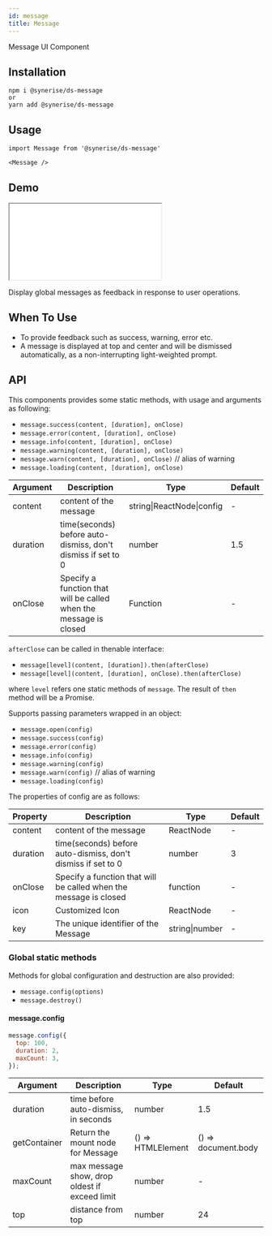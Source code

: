 ```yaml
---
id: message
title: Message
---
```


Message UI Component

## Installation

```
npm i @synerise/ds-message
or
yarn add @synerise/ds-message
```

## Usage

```
import Message from '@synerise/ds-message'

<Message />

```

## Demo

<iframe src="/storybook-static/iframe.html?id=components-message--default"></iframe>

Display global messages as feedback in response to user operations.

## When To Use

- To provide feedback such as success, warning, error etc.
- A message is displayed at top and center and will be dismissed automatically, as a non-interrupting light-weighted prompt.

## API

This components provides some static methods, with usage and arguments as following:

- `message.success(content, [duration], onClose)`
- `message.error(content, [duration], onClose)`
- `message.info(content, [duration], onClose)`
- `message.warning(content, [duration], onClose)`
- `message.warn(content, [duration], onClose)` // alias of warning
- `message.loading(content, [duration], onClose)`

| Argument | Description                                                       | Type                      | Default |
| -------- | ----------------------------------------------------------------- | ------------------------- | ------- |
| content  | content of the message                                            | string\|ReactNode\|config | -       |
| duration | time(seconds) before auto-dismiss, don't dismiss if set to 0      | number                    | 1.5     |
| onClose  | Specify a function that will be called when the message is closed | Function                  | -       |

`afterClose` can be called in thenable interface:

- `message[level](content, [duration]).then(afterClose)`
- `message[level](content, [duration], onClose).then(afterClose)`

where `level` refers one static methods of `message`. The result of `then` method will be a Promise.

Supports passing parameters wrapped in an object:

- `message.open(config)`
- `message.success(config)`
- `message.error(config)`
- `message.info(config)`
- `message.warning(config)`
- `message.warn(config)` // alias of warning
- `message.loading(config)`

The properties of config are as follows:

| Property | Description                                                       | Type           | Default |
| -------- | ----------------------------------------------------------------- | -------------- | ------- |
| content  | content of the message                                            | ReactNode      | -       |
| duration | time(seconds) before auto-dismiss, don't dismiss if set to 0      | number         | 3       |
| onClose  | Specify a function that will be called when the message is closed | function       | -       |
| icon     | Customized Icon                                                   | ReactNode      | -       |
| key      | The unique identifier of the Message                              | string\|number | -       |

### Global static methods

Methods for global configuration and destruction are also provided:

- `message.config(options)`
- `message.destroy()`

#### message.config

```js
message.config({
  top: 100,
  duration: 2,
  maxCount: 3,
});
```

| Argument     | Description                                   | Type              | Default             |
| ------------ | --------------------------------------------- | ----------------- | ------------------- |
| duration     | time before auto-dismiss, in seconds          | number            | 1.5                 |
| getContainer | Return the mount node for Message             | () => HTMLElement | () => document.body |
| maxCount     | max message show, drop oldest if exceed limit | number            | -                   |
| top          | distance from top                             | number            | 24                  |
